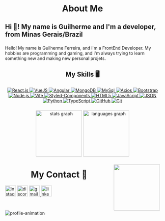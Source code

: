 <h1 align="center">About Me</h1>

###

<h2 align="left">Hi 👋! My name is Guilherme and I'm a developer, from Minas Gerais/Brazil</h2>


###

<p align="left">Hello! My name is Guilherme Ferreira, and i'm a FrontEnd Developer. My hobbies are programming and gaming, and i'm 
    always trying to learn something new and making new personal projets.
</p>

###

<h2 align="center">My Skills 🖥️</h2>

###

<div align="center">
    <a href="https://react.dev/">
        <img src="https://img.shields.io/badge/React-20232A?style=for-the-badge&logo=react&logoColor=61DAFB" alt="React.js"/>
    </a>
    <a href="https://vuejs.org">
        <img src="https://img.shields.io/badge/Vue%20js-35495E?style=for-the-badge&logo=vuedotjs&logoColor=4FC08D" alt="VueJS"/>
    </a>
    <a href="https://angular.io">
        <img src="https://img.shields.io/badge/Angular-DD0031?style=for-the-badge&logo=angular&logoColor=white" alt="Angular">
    </a>
    <a href="https://www.mongodb.com">
        <img src="https://img.shields.io/badge/MongoDB-4EA94B?style=for-the-badge&logo=mongodb&logoColor=white" alt="MongoDB">
    </a>
    <a href="https://www.mysql.com">
        <img src="https://img.shields.io/badge/MySQL-005C84?style=for-the-badge&logo=mysql&logoColor=white" alt="MySql">
    </a>
    <a href="https://axios-http.com">
        <img src="https://img.shields.io/badge/axios-671ddf?&style=for-the-badge&logo=axios&logoColor=white" alt="Axios">
    </a>
    <a href="https://getbootstrap.com">
        <img src="https://img.shields.io/badge/Bootstrap-563D7C?style=for-the-badge&logo=bootstrap&logoColor=white" alt="Bootstrap">
    </a>
    <a href="https://nodejs.org/en">
        <img src="https://img.shields.io/badge/Node%20js-339933?style=for-the-badge&logo=nodedotjs&logoColor=white" alt="Node.js">
    </a>
    <a href="https://vitejs.dev">
        <img src="https://img.shields.io/badge/Vite-B73BFE?style=for-the-badge&logo=vite&logoColor=FFD62E" alt="Vite">
    </a>
    <a href="">
        <img src="https://img.shields.io/badge/styled--components-DB7093?style=for-the-badge&logo=styled-components&logoColor=white" alt="Styled-Components">
    </a>
    <a href="">
        <img src="https://img.shields.io/badge/HTML5-E34F26?style=for-the-badge&logo=html5&logoColor=white" alt="HTML5">
    </a>
    <a href="">
        <img src="https://img.shields.io/badge/JavaScript-323330?style=for-the-badge&logo=javascript&logoColor=F7DF1E" alt="JavaScript">
    </a>
    <a href="https://www.json.org/json-en.html">
        <img src="https://img.shields.io/badge/json-5E5C5C?style=for-the-badge&logo=json&logoColor=white" alt="JSON">
    </a>
    <a href="https://www.python.org">
        <img src="https://img.shields.io/badge/Python-FFD43B?style=for-the-badge&logo=python&logoColor=blue" alt="Python">
    </a>
    <a href="https://www.typescriptlang.org">
        <img src="https://img.shields.io/badge/TypeScript-007ACC?style=for-the-badge&logo=typescript&logoColor=white" alt="TypeScript">
    </a>
    <a href="https://github.com/GuiPSF">
        <img src="https://img.shields.io/badge/GitHub-100000?style=for-the-badge&logo=github&logoColor=white" alt="GitHub">
    </a>
    <a href="https://git-scm.com">
        <img src="https://img.shields.io/badge/GIT-E44C30?style=for-the-badge&logo=git&logoColor=white" alt="Git">
    </a>
</div>

###

<div align="center">
  <img src="https://github-readme-stats.vercel.app/api?username=GuiPSF&hide_title=false&hide_rank=false&show_icons=true&include_all_commits=true&count_private=true&disable_animations=false&theme=dracula&locale=en&hide_border=false" height="150" alt="stats graph"  />
  <img src="https://github-readme-stats.vercel.app/api/top-langs?username=GuiPSF&locale=en&hide_title=false&layout=compact&card_width=320&langs_count=5&theme=dracula&hide_border=false" height="150" alt="languages graph"  />
</div>



###

<img align="right" height="150" src="https://i.pinimg.com/originals/e4/26/70/e426702edf874b181aced1e2fa5c6cde.gif"  />

###

<h1 align="center">My Contact 📩</h1>
<div align="left">
  <img src="https://img.shields.io/static/v1?message=Instagram&logo=instagram&label=&color=E4405F&logoColor=white&labelColor=&style=for-the-badge" height="35" alt="instagram logo"  />
  <img src="https://img.shields.io/static/v1?message=Discord&logo=discord&label=&color=7289DA&logoColor=white&labelColor=&style=for-the-badge" height="35" alt="discord logo"  />
  <a href="mailto:guilherme.psferreira03@gmail.com" target="_blank">
    <img src="https://img.shields.io/static/v1?message=Gmail&logo=gmail&label=&color=D14836&logoColor=white&labelColor=&style=for-the-badge" height="35"     alt="gmail logo"  />
    </a>
  <a href="https://www.linkedin.com/in/guilherme-ferreira-059104218" target="_blank">
    <img src="https://img.shields.io/static/v1?message=LinkedIn&logo=linkedin&label=&color=0077B5&logoColor=white&labelColor=&style=for-the-badge" height="35" alt="linkedin logo"  />
  </a>
</div>

###

<br clear="both">

<img src="https://i.redd.it/bpxxqqvps4h91.gif" alt="profile-animation"/>

###
